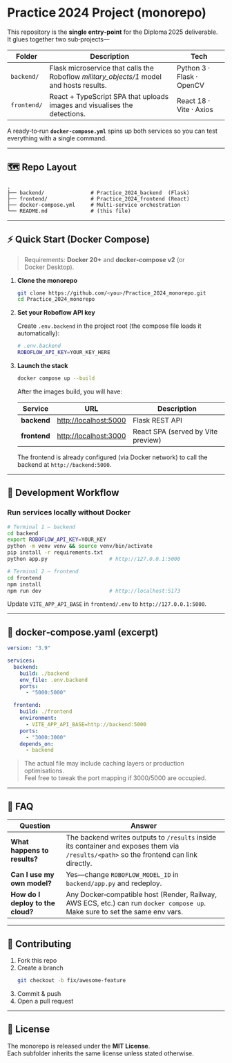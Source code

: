 # Practice 2024 Project (monorepo)

This repository is the **single entry‑point** for the Diploma 2025 deliverable.  
It glues together two sub‑projects—

| Folder | Description | Tech |
|--------|-------------|------|
| `backend/` | Flask microservice that calls the Roboflow *military_objects/1* model and hosts results. | Python 3 · Flask · OpenCV |
| `frontend/` | React + TypeScript SPA that uploads images and visualises the detections. | React 18 · Vite · Axios |

A ready‑to‑run **`docker‑compose.yml`** spins up both services so you can test everything with a single command.

---

## 🗺️ Repo Layout

```
.
├── backend/               # Practice_2024_backend  (Flask)
├── frontend/              # Practice_2024_frontend (React)
├── docker-compose.yml     # Multi‑service orchestration
└── README.md              # (this file)
```

---

## ⚡ Quick Start (Docker Compose)

> Requirements: **Docker 20+** and **docker‑compose v2** (or Docker Desktop).

1. **Clone the monorepo**

   ```bash
   git clone https://github.com/<you>/Practice_2024_monorepo.git
   cd Practice_2024_monorepo
   ```

2. **Set your Roboflow API key**

   Create `.env.backend` in the project root (the compose file loads it automatically):

   ```bash
   # .env.backend
   ROBOFLOW_API_KEY=YOUR_KEY_HERE
   ```

3. **Launch the stack**

   ```bash
   docker compose up --build
   ```

   After the images build, you will have:

   | Service | URL | Description |
   |---------|-----|-------------|
   | **backend** | <http://localhost:5000> | Flask REST API |
   | **frontend** | <http://localhost:3000> | React SPA (served by Vite preview) |

   The frontend is already configured (via Docker network) to call the backend at `http://backend:5000`.

---

## 🔧 Development Workflow

### Run services locally without Docker

```bash
# Terminal 1 – backend
cd backend
export ROBOFLOW_API_KEY=YOUR_KEY
python -m venv venv && source venv/bin/activate
pip install -r requirements.txt
python app.py                    # http://127.0.0.1:5000

# Terminal 2 – frontend
cd frontend
npm install
npm run dev                      # http://localhost:5173
```

Update `VITE_APP_API_BASE` in `frontend/.env` to `http://127.0.0.1:5000`.

---

## 📄 docker‑compose.yaml (excerpt)

```yaml
version: "3.9"

services:
  backend:
    build: ./backend
    env_file: .env.backend
    ports:
      - "5000:5000"

  frontend:
    build: ./frontend
    environment:
      - VITE_APP_API_BASE=http://backend:5000
    ports:
      - "3000:3000"
    depends_on:
      - backend
```

> The actual file may include caching layers or production optimisations.  
> Feel free to tweak the port mapping if 3000/5000 are occupied.

---

## 🙋 FAQ

| Question | Answer |
|----------|--------|
| **What happens to results?** | The backend writes outputs to `/results` inside its container and exposes them via `/results/<path>` so the frontend can link directly. |
| **Can I use my own model?** | Yes—change `ROBOFLOW_MODEL_ID` in `backend/app.py` and redeploy. |
| **How do I deploy to the cloud?** | Any Docker‑compatible host (Render, Railway, AWS ECS, etc.) can run `docker compose up`. Make sure to set the same env vars. |

---

## 🤝 Contributing

1. Fork this repo  
2. Create a branch  
   ```bash
   git checkout -b fix/awesome-feature
   ```
3. Commit & push  
4. Open a pull request

---

## 📝 License

The monorepo is released under the **MIT License**.  
Each subfolder inherits the same license unless stated otherwise.
